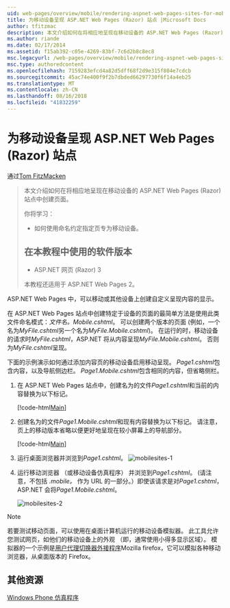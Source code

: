 ```yaml
---
uid: web-pages/overview/mobile/rendering-aspnet-web-pages-sites-for-mobile-devices
title: 为移动设备呈现 ASP.NET Web Pages (Razor) 站点 |Microsoft Docs
author: tfitzmac
description: 本文介绍如何在将相应地呈现在移动设备的 ASP.NET Web Pages (Razor) 站点中创建页面。 你将学习： 您如何...
ms.author: riande
ms.date: 02/17/2014
ms.assetid: f15ab392-c05e-4269-83bf-7c6d2b8c8ec8
msc.legacyurl: /web-pages/overview/mobile/rendering-aspnet-web-pages-sites-for-mobile-devices
msc.type: authoredcontent
ms.openlocfilehash: 7159283efcd4a82d5dff68f2d9e315f804e7cdcb
ms.sourcegitcommit: 45ac74e400f9f2b7dbded66297730f6f14a4eb25
ms.translationtype: MT
ms.contentlocale: zh-CN
ms.lasthandoff: 08/16/2018
ms.locfileid: "41832259"
---
```

<a name="rendering-aspnet-web-pages-razor-sites-for-mobile-devices"></a>为移动设备呈现 ASP.NET Web Pages (Razor) 站点
====================
通过[Tom FitzMacken](https://github.com/tfitzmac)

> 本文介绍如何在将相应地呈现在移动设备的 ASP.NET Web Pages (Razor) 站点中创建页面。
> 
> 你将学习：
> 
> - 如何使用命名约定指定页专为移动设备。
>   
> 
> ## <a name="software-versions-used-in-the-tutorial"></a>在本教程中使用的软件版本
> 
> 
> - ASP.NET 网页 (Razor) 3
>   
> 
> 本教程还适用于 ASP.NET Web Pages 2。


ASP.NET Web Pages 中，可以移动或其他设备上创建自定义呈现内容的显示。

在 ASP.NET Web Pages 站点中创建特定于设备的页面的最简单方法是使用此类文件命名模式：<em>文件名。</em><em>Mobile</em><em>.cshtml</em>。 可以创建两个版本的页面 (例如，一个名为<em>MyFile.cshtml</em>另一个名为<em>MyFile.Mobile.cshtml</em>)。 在运行的时，移动设备的请求时<em>MyFile.cshtml</em>，ASP.NET 将从内容呈现<em>MyFile.Mobile.cshtml</em>。 否则为<em>MyFile.cshtml</em>呈现。

下面的示例演示如何通过添加内容页的移动设备启用移动呈现。 *Page1.cshtml*包含内容，以及导航侧边栏。 *Page1.Mobile.cshtml*包含相同的内容，但省略侧栏。

1. 在 ASP.NET Web Pages 站点中，创建名为的文件*Page1.cshtml*和当前的内容替换为以下标记。

    [!code-html[Main](rendering-aspnet-web-pages-sites-for-mobile-devices/samples/sample1.html)]
2. 创建名为的文件*Page1.Mobile.cshtml*和现有内容替换为以下标记。 请注意，页上的移动版本省略以便更好地呈现在较小屏幕上的导航部分。

    [!code-html[Main](rendering-aspnet-web-pages-sites-for-mobile-devices/samples/sample2.html)]
3. 运行桌面浏览器并浏览到*Page1.cshtml*。 ![mobilesites-1](rendering-aspnet-web-pages-sites-for-mobile-devices/_static/image1.png)
4. 运行移动浏览器 （或移动设备仿真程序） 并浏览到*Page1.cshtml*。 (请注意，不包括 *.mobile。* 作为 URL 的一部分。）即使该请求是对*Page1.cshtml*，ASP.NET 会将*Page1.Mobile.cshtml*。

    ![mobilesites-2](rendering-aspnet-web-pages-sites-for-mobile-devices/_static/image2.png)

> [!NOTE]
> 若要测试移动页面，可以使用在桌面计算机运行的移动设备模拟器。 此工具允许您测试网页，如他们的移动设备上的外观 （即，通常使用小得多显示区域）。 模拟器的一个示例是[用户代理切换器外接程序](http://addons.mozilla.org/firefox/addon/user-agent-switcher/)Mozilla firefox，它可以模拟各种移动浏览器，从桌面版本的 Firefox。


<a id="Additional_Resources"></a>
## <a name="additional-resources"></a>其他资源


[Windows Phone 仿真程序](https://msdn.microsoft.com/library/ff402563(v=VS.92).aspx)

